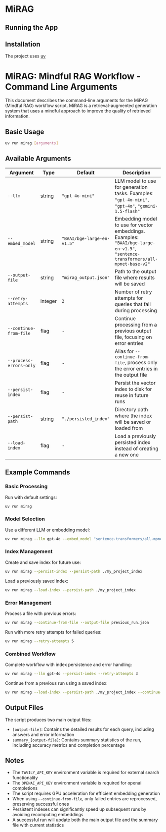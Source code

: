 # MiRAG

## Running the App

## Installation

The project uses [uv](https://github.com/astral-sh/uv)

# MiRAG: Mindful RAG Workflow - Command Line Arguments

This document describes the command-line arguments for the MiRAG (Mindful RAG) workflow script. MiRAG is a retrieval-augmented generation system that uses a mindful approach to improve the quality of retrieved information.

## Basic Usage

```bash
uv run mirag [arguments]
```

## Available Arguments

| Argument | Type | Default | Description |
|----------|------|---------|-------------|
| `--llm` | string | `"gpt-4o-mini"` | LLM model to use for generation tasks. Examples: `"gpt-4o-mini"`, `"gpt-4o"`, `"gemini-1.5-flash"` |
| `--embed_model` | string | `"BAAI/bge-large-en-v1.5"` | Embedding model to use for vector embeddings. Examples: `"BAAI/bge-large-en-v1.5"`, `"sentence-transformers/all-mpnet-base-v2"` |
| `--output-file` | string | `"mirag_output.json"` | Path to the output file where results will be saved |
| `--retry-attempts` | integer | `2` | Number of retry attempts for queries that fail during processing |
| `--continue-from-file` | flag | - | Continue processing from a previous output file, focusing on error entries |
| `--process-errors-only` | flag | - | Alias for `--continue-from-file`, process only the error entries in the output file |
| `--persist-index` | flag | - | Persist the vector index to disk for reuse in future runs |
| `--persist-path` | string | `"./persisted_index"` | Directory path where the index will be saved or loaded from |
| `--load-index` | flag | - | Load a previously persisted index instead of creating a new one |

## Example Commands

### Basic Processing

Run with default settings:
```bash
uv run mirag
```

### Model Selection

Use a different LLM or embedding model:
```bash
uv run mirag --llm gpt-4o --embed_model "sentence-transformers/all-mpnet-base-v2"
```

### Index Management

Create and save index for future use:
```bash
uv run mirag --persist-index --persist-path ./my_project_index
```

Load a previously saved index:
```bash
uv run mirag --load-index --persist-path ./my_project_index
```

### Error Management

Process a file with previous errors:
```bash
uv run mirag --continue-from-file --output-file previous_run.json
```

Run with more retry attempts for failed queries:
```bash
uv run mirag --retry-attempts 5
```

### Combined Workflow

Complete workflow with index persistence and error handling:
```bash
uv run mirag --llm gpt-4o --persist-index --retry-attempts 3
```

Continue from a previous run using a saved index:
```bash
uv run mirag --load-index --persist-path ./my_project_index --continue-from-file
```

## Output Files

The script produces two main output files:
- `[output-file]`: Contains the detailed results for each query, including answers and error information
- `summary_[output-file]`: Contains summary statistics of the run, including accuracy metrics and completion percentage

## Notes

- The `TAVILY_API_KEY` environment variable is required for external search functionality
- The `OPENAI_API_KEY` environment variable is required for openai completions
- The script requires GPU acceleration for efficient embedding generation
- When using `--continue-from-file`, only failed entries are reprocessed, preserving successful ones
- Persistent indexes can significantly speed up subsequent runs by avoiding recomputing embeddings
- A successful run will update both the main output file and the summary file with current statistics
